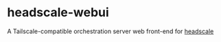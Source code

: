 # headscale-webui
A Tailscale-compatible orchestration server web front-end for [headscale](https://github.com/juanfont/headscale)

